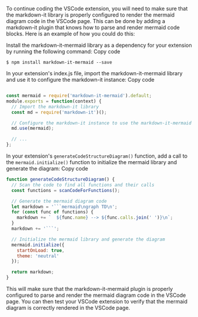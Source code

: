 To continue coding the VSCode extension, you will need to make sure that the markdown-it library is properly configured to render the mermaid diagram code in the VSCode page. This can be done by adding a markdown-it plugin that knows how to parse and render mermaid code blocks. Here is an example of how you could do this:

Install the markdown-it-mermaid library as a dependency for your extension by running the following command:
Copy code
```
$ npm install markdown-it-mermaid --save
```
In your extension's index.js file, import the markdown-it-mermaid library and use it to configure the markdown-it instance:
Copy code
```js

const mermaid = require('markdown-it-mermaid').default;
module.exports = function(context) {
  // Import the markdown-it library
  const md = require('markdown-it')();

  // Configure the markdown-it instance to use the markdown-it-mermaid plugin
  md.use(mermaid);

  // ...
};
```
In your extension's ```generateCodeStructureDiagram()``` function, add a call to the ```mermaid.initialize()``` function to initialize the mermaid library and generate the diagram:
Copy code
```js
function generateCodeStructureDiagram() {
  // Scan the code to find all functions and their calls
  const functions = scanCodeForFunctions();

  // Generate the mermaid diagram code
  let markdown = '```mermaid\ngraph TD\n';
  for (const func of functions) {
    markdown += `  ${func.name} --> ${func.calls.join(' ')}\n`;
  }
  markdown += '```';

  // Initialize the mermaid library and generate the diagram
  mermaid.initialize({
    startOnLoad: true,
    theme: 'neutral'
  });

  return markdown;
}
```
This will make sure that the markdown-it-mermaid plugin is properly configured to parse and render the mermaid diagram code in the VSCode page. You can then test your VSCode extension to verify that the mermaid diagram is correctly rendered in the VSCode page.